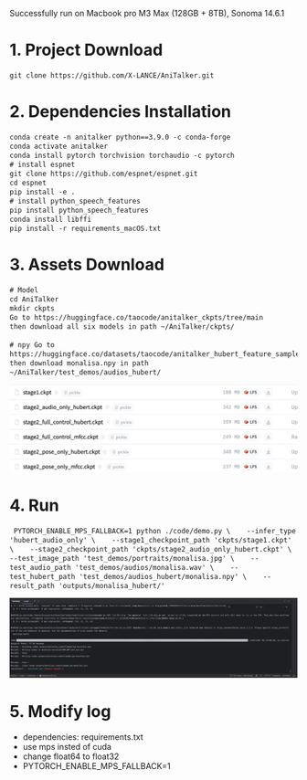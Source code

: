 Successfully run on Macbook pro M3 Max (128GB + 8TB), Sonoma 14.6.1

# 1. Project Download

```
git clone https://github.com/X-LANCE/AniTalker.git  
```

# 2. Dependencies Installation

```
conda create -n anitalker python==3.9.0 -c conda-forge 
conda activate anitalker 
conda install pytorch torchvision torchaudio -c pytorch 
# install espnet 
git clone https://github.com/espnet/espnet.git 
cd espnet 
pip install -e . 
# install python_speech_features 
pip install python_speech_features 
conda install libffi
pip install -r requirements_macOS.txt 
```

# 3. Assets Download

```
# Model  
cd AniTalker 
mkdir ckpts 
Go to https://huggingface.co/taocode/anitalker_ckpts/tree/main  
then download all six models in path ~/AniTalker/ckpts/ 

# npy Go to https://huggingface.co/datasets/taocode/anitalker_hubert_feature_samples/blob/main/monalisa.npy  
then download monalisa.npy in path ~/AniTalker/test_demos/audios_hubert/ 
```
![](../assets/models_huggingface.png)
# 4. Run

```
 PYTORCH_ENABLE_MPS_FALLBACK=1 python ./code/demo.py \    --infer_type 'hubert_audio_only' \    --stage1_checkpoint_path 'ckpts/stage1.ckpt' \    --stage2_checkpoint_path 'ckpts/stage2_audio_only_hubert.ckpt' \    --test_image_path 'test_demos/portraits/monalisa.jpg' \    --test_audio_path 'test_demos/audios/monalisa.wav' \    --test_hubert_path 'test_demos/audios_hubert/monalisa.npy' \    --result_path 'outputs/monalisa_hubert/' 
```
![](../assets/results_run_on_macOS.png)

# 5. Modify log

- dependencies: requirements.txt
- use mps insted of cuda
- change float64 to float32
- PYTORCH_ENABLE_MPS_FALLBACK=1
